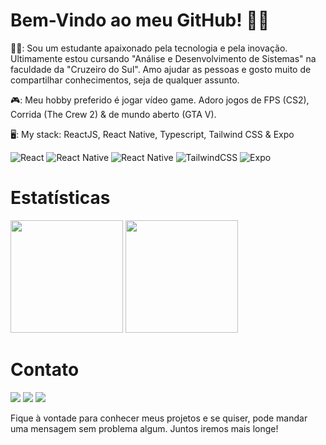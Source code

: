 # Bem-Vindo ao meu GitHub! 👋😎


<div>
<p> 
  🤵🏽: Sou um estudante apaixonado pela tecnologia e pela inovação. Ultimamente estou cursando "Análise e Desenvolvimento de Sistemas" na faculdade da "Cruzeiro do Sul". Amo ajudar as pessoas e gosto muito de compartilhar conhecimentos, seja de qualquer assunto. 
</p>
  <p>
  🎮: Meu hobby preferido é jogar vídeo game. Adoro jogos de FPS (CS2), Corrida (The Crew 2) & de mundo aberto (GTA V). 
</p>
<p>
  🖥: My stack: ReactJS, React Native, Typescript, Tailwind CSS & Expo
</p>

![React](https://img.shields.io/badge/react-%2320232a.svg?style=for-the-badge&logo=react&logoColor=%2361DAFB)
![React Native](https://img.shields.io/badge/react_native-%2320232a.svg?style=for-the-badge&logo=react&logoColor=%2361DAFB)
![React Native](https://img.shields.io/badge/typescript-%2320232a.svg?style=for-the-badge&logo=typescript&logoColor=%2361DAFB)
![TailwindCSS](https://img.shields.io/badge/tailwindcss-%2338B2AC.svg?style=for-the-badge&logo=tailwind-css&logoColor=white)
![Expo](https://img.shields.io/badge/expo-1C1E24?style=for-the-badge&logo=expo&logoColor=#D04A37)


</div>

# Estatísticas

<div>
<img height="180rem" src="https://github-readme-stats.vercel.app/api?username=Sh4rk-dev&show_icons=true&theme=tokyonight"/>
<img height="180rem" src="https://github-readme-stats.vercel.app/api/top-langs/?username=Sh4rk-dev&layout=compact&theme=tokyonight"/>
</div>

# Contato

<div> 
  <a href="https://www.instagram.com/r.rapace_04/" target="_blank"><img src="https://img.shields.io/badge/-Instagram-%23E4405F?style=for-the-badge&logo=instagram&logoColor=white" target="_blank"></a>
  <a href = "mailto:contatorenanrapace13@gmail.com"><img src="https://img.shields.io/badge/-Gmail-%23333?style=for-the-badge&logo=gmail&logoColor=white" target="_blank"></a>
  <a href="https://www.linkedin.com/in/renan-rapace-618665218/" target="_blank"><img src="https://img.shields.io/badge/-LinkedIn-%230077B5?style=for-the-badge&logo=linkedin&logoColor=white" target="_blank"></a> 
</div>

<p>Fique à vontade para conhecer meus projetos e se quiser, pode mandar uma mensagem sem problema algum. Juntos iremos mais longe!</p>
